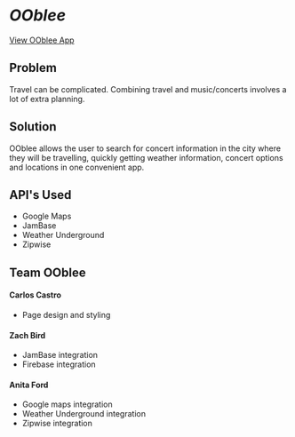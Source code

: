 # *OOblee*


[View OOblee App](http://stark-reef-29253.herokuapp.com/)

## Problem
Travel can be complicated. Combining travel and music/concerts involves a lot of extra planning.

## Solution
OOblee allows the user to search for concert information in the city where they will be travelling, quickly getting weather information, concert options and locations in one convenient app.

## API's Used
  * Google Maps
  * JamBase
  * Weather Underground
  * Zipwise

## Team OOblee

#### Carlos Castro
  * Page design and styling
#### Zach Bird
  * JamBase integration
  * Firebase integration
    
#### Anita Ford
  * Google maps integration
  * Weather Underground integration
  * Zipwise integration
